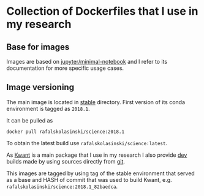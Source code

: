 # Collection of Dockerfiles that I use in my research

## Base for images

Images are based on [jupyter/minimal-notebook](https://github.com/jupyter/docker-stacks/tree/master/minimal-notebook) and I refer to its documentation for more specific usage cases.


## Image versioning
The main image is located in [stable](stable/) directory.
First version of its conda environment is tagged as ``2018.1``.

It can be pulled as
```
docker pull rafalskolasinski/science:2018.1
```

To obtain the latest build use ``rafalskolasinski/science:latest``.

As [Kwant](https://kwant-project.org/) is a main package that I use in my research I also provide [dev](kwant-git/Dockerfile) builds made by using sources directly from [git](https://gitlab.kwant-project.org/kwant/kwant).

This images are tagged by using tag of the stable environment that served as a base and HASH of commit that was used to build Kwant, e.g. ``rafalskolasinski/science:2018.1_82baedca``.
